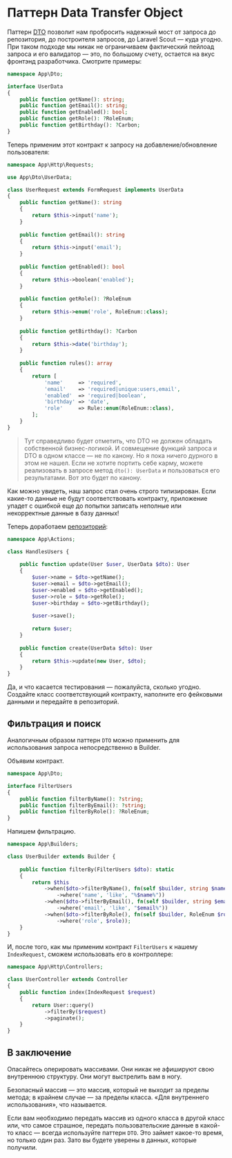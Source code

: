 # Паттерн Data Transfer Object

Паттерн [DTO](https://ru.wikipedia.org/wiki/DTO) позволит нам пробросить надежный мост
от запроса до репозитория, до построителя запросов, до Laravel Scout — куда угодно.
При таком подходе мы никак не ограничиваем фактический пейлоад запроса и его валидатор 
— это, по большому счету, остается на вкус фронтэнд разработчика. Смотрите примеры:

```php
namespace App\Dto;

interface UserData 
{
    public function getName(): string;
    public function getEmail(): string;
    public function getEnabled(): bool;
    public function getRole(): ?RoleEnum;
    public function getBirthday(): ?Carbon;
}
```

Теперь применим этот контракт к запросу на добавление/обновление пользователя:

```php
namespace App\Http\Requests;

use App\Dto\UserData;

class UserRequest extends FormRequest implements UserData
{
    public function getName(): string
    {
        return $this->input('name');
    }
    
    public function getEmail(): string
    {
        return $this->input('email');
    }
    
    public function getEnabled(): bool
    {
        return $this->boolean('enabled');
    }
    
    public function getRole(): ?RoleEnum
    {
        return $this->enum('role', RoleEnum::class);
    }
    
    public function getBirthday(): ?Carbon
    {
        return $this->date('birthday');
    }
    
    public function rules(): array 
    {
        return [
            'name'     => 'required',
            'email'    => 'required|unique:users,email',
            'enabled'  => 'required|boolean',
            'birthday' => 'date',
            'role'     => Rule::enum(RoleEnum::class),
        ];   
    }
}
```

> Тут справедливо будет отметить, 
> что DTO не должен обладать собственной бизнес-логикой. 
> И совмещение функций запроса и DTO в одном классе — не по канону.
> Но я пока ничего дурного в этом не нашел.
> Если не хотите портить себе карму, можете реализовать в запросе метод `dto(): UserData`
> и пользоваться его результатами. Вот это будет по канону.

Как можно увидеть, наш запрос стал очень строго типизирован. 
Если какие-то данные не будут соответствовать контракту, приложение упадет с ошибкой еще до попытки 
записать неполные или некорректные данные в базу данных!

Теперь доработаем [репозиторий](repository_pattern.md):

```php
namespace App\Actions;

class HandlesUsers {
    
    public function update(User $user, UserData $dto): User 
    {
        $user->name = $dto->getName();
        $user->email = $dto->getEmail();
        $user->enabled = $dto->getEnabled();
        $user->role = $dto->getRole();
        $user->birthday = $dto->getBirthday();
        
        $user->save();
        
        return $user;
    }
    
    public function create(UserData $dto): User 
    {
        return $this->update(new User, $dto);
    }
}
```

Да, и что касается тестирования — пожалуйста, сколько угодно. 
Создайте класс соответствующий контракту, 
наполните его фейковыми данными и передайте в репозиторий. 

## Фильтрация и поиск

Аналогичным образом паттерн `DTO` можно применить 
для использования запроса непосредственно в Builder.

Объявим контракт.

```php
namespace App\Dto;

interface FilterUsers 
{
    public function filterByName(): ?string;
    public function filterByEmail(): ?string;
    public function filterByRole(): ?RoleEnum;
}
```

Напишем фильтрацию.

```php
namespace App\Builders;

class UserBuilder extends Builder {
    
    public function filterBy(FilterUsers $dto): static 
    {
        return $this
            ->when($dto->filterByName(), fn(self $builder, string $name) => $builder
                ->where('name', 'like', "%$name%"))
            ->when($dto->filterByEmail(), fn(self $builder, string $email) => $builder
                ->where('email', 'like', "$email%"))
            ->when($dto->filterByRole(), fn(self $builder, RoleEnum $role) => $builder
                ->where('role', $role));
    } 
}
```

И, после того, как мы применим контракт `FilterUsers` к нашему `IndexRequest`, сможем использовать его в контроллере:

```php
namespace App\Http\Controllers;

class UserController extends Controller
{   
    public function index(IndexRequest $request) 
    {
        return User::query()
            ->filterBy($request)
            ->paginate();
    }
}
```

## В заключение

Опасайтесь оперировать массивами. Они никак не афишируют свою внутреннюю структуру. Они могут выстрелить вам в ногу.

Безопасный массив — это массив, который не выходит за пределы метода; в крайнем случае — за пределы класса.
«Для внутреннего использования», что называется. 

Если вам необходимо передать массив из одного класса в другой класс или, 
что самое страшное, передать пользовательские данные в какой-то класс — всегда используйте паттерн `DTO`.
Это займет какое-то время, но только один раз. Зато вы будете уверены в данных, которые получили.
